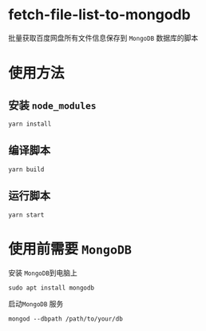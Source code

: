 # fetch-file-list-to-mongodb

批量获取百度网盘所有文件信息保存到 `MongoDB` 数据库的脚本

# 使用方法

## 安装 `node_modules`

```shell
yarn install
```

## 编译脚本

```shell
yarn build
```

## 运行脚本

```shell
yarn start
```

# 使用前需要 `MongoDB`

安装 `MongoDB`到电脑上

```shell
sudo apt install mongodb
```

启动`MongoDB` 服务

```shell
mongod --dbpath /path/to/your/db
```
